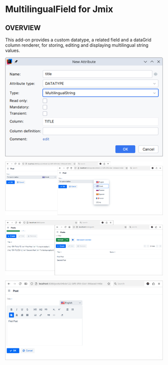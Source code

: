 # MultilingualField for Jmix

## OVERVIEW

This add-on provides a custom datatype, a related field and a dataGrid column renderer, for storing, editing and displaying multilingual string values.

![screenshot1](https://raw.githubusercontent.com/pbaris/jmix-multilingual-field/master/docs/studio1.png)

![screenshot2](https://raw.githubusercontent.com/pbaris/jmix-multilingual-field/master/docs/preview1.png)

![screenshot3](https://raw.githubusercontent.com/pbaris/jmix-multilingual-field/master/docs/preview2.png)

![screenshot4](https://raw.githubusercontent.com/pbaris/jmix-multilingual-field/master/docs/field3.png)
